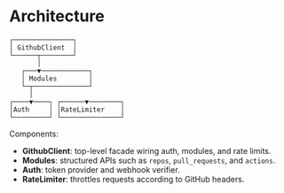 # Architecture

```text
┌───────────────┐
│ GithubClient  │
└──────┬────────┘
       │
   ┌───▼────────────┐
   │ Modules        │
   └─┬──────────────┘
     │
┌────▼────┐ ┌──────▼────────┐
│Auth     │ │RateLimiter    │
└─────────┘ └───────────────┘
```

Components:

- **GithubClient**: top-level facade wiring auth, modules, and rate limits.
- **Modules**: structured APIs such as `repos`, `pull_requests`, and `actions`.
- **Auth**: token provider and webhook verifier.
- **RateLimiter**: throttles requests according to GitHub headers.
